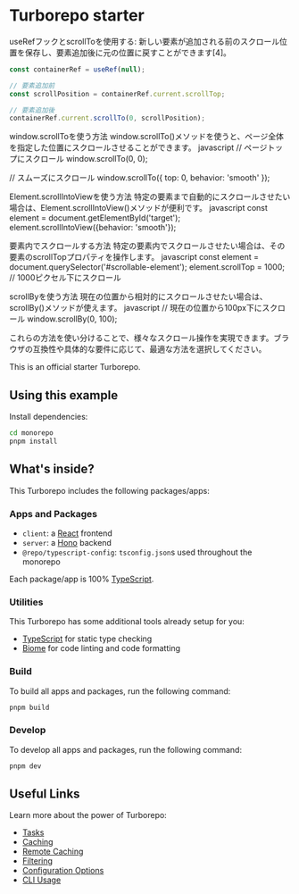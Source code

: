 # Turborepo starter

useRefフックとscrollToを使用する:
新しい要素が追加される前のスクロール位置を保存し、要素追加後に元の位置に戻すことができます[4]。

```jsx
const containerRef = useRef(null);

// 要素追加前
const scrollPosition = containerRef.current.scrollTop;

// 要素追加後
containerRef.current.scrollTo(0, scrollPosition);
```

window.scrollToを使う方法
window.scrollTo()メソッドを使うと、ページ全体を指定した位置にスクロールさせることができます。
javascript
// ページトップにスクロール
window.scrollTo(0, 0);

// スムーズにスクロール
window.scrollTo({
  top: 0,
  behavior: 'smooth'
});

Element.scrollIntoViewを使う方法
特定の要素まで自動的にスクロールさせたい場合は、Element.scrollIntoView()メソッドが便利です。
javascript
const element = document.getElementById('target');
element.scrollIntoView({behavior: 'smooth'});

要素内でスクロールする方法
特定の要素内でスクロールさせたい場合は、その要素のscrollTopプロパティを操作します。
javascript
const element = document.querySelector('#scrollable-element');
element.scrollTop = 1000; // 1000ピクセル下にスクロール

scrollByを使う方法
現在の位置から相対的にスクロールさせたい場合は、scrollBy()メソッドが使えます。
javascript
// 現在の位置から100px下にスクロール
window.scrollBy(0, 100);

これらの方法を使い分けることで、様々なスクロール操作を実現できます。ブラウザの互換性や具体的な要件に応じて、最適な方法を選択してください。

This is an official starter Turborepo.

## Using this example

Install dependencies:

```sh
cd monorepo
pnpm install
```

## What's inside?

This Turborepo includes the following packages/apps:

### Apps and Packages

- `client`: a [React](https://vitejs.dev/) frontend
- `server`: a [Hono](https://hono.dev/) backend
- `@repo/typescript-config`: `tsconfig.json`s used throughout the monorepo

Each package/app is 100% [TypeScript](https://www.typescriptlang.org/).

### Utilities

This Turborepo has some additional tools already setup for you:

- [TypeScript](https://www.typescriptlang.org/) for static type checking
- [Biome](https://biomejs.dev/ja/) for code linting and code formatting

### Build

To build all apps and packages, run the following command:

```sh
pnpm build
```

### Develop

To develop all apps and packages, run the following command:

```sh
pnpm dev
```

## Useful Links

Learn more about the power of Turborepo:

- [Tasks](https://turbo.build/repo/docs/core-concepts/monorepos/running-tasks)
- [Caching](https://turbo.build/repo/docs/core-concepts/caching)
- [Remote Caching](https://turbo.build/repo/docs/core-concepts/remote-caching)
- [Filtering](https://turbo.build/repo/docs/core-concepts/monorepos/filtering)
- [Configuration Options](https://turbo.build/repo/docs/reference/configuration)
- [CLI Usage](https://turbo.build/repo/docs/reference/command-line-reference)
